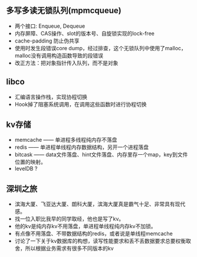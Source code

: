 ## 多写多读无锁队列(mpmcqueue)
* 两个接口: Enqueue, Dequeue
* 内存屏障、CAS操作、slot的版本号、自旋锁实现的lock-free
* cache-padding 防止伪共享
* 使用时发生段错误core dump，经过排查，这个无锁队列中使用了malloc，malloc没有调用构造函数导致的段错误
* 改正方法：把对象指针传入队列，而不是对象

## libco
* 汇编语言操作栈，实现协程切换
* Hook掉了阻塞系统调用，在调用这些函数时进行协程切换

## kv存储
* memcache —— 单进程多线程纯内存不落盘
* redis —— 单进程单线程内存数据结构，另开一个进程落盘
* bitcask —— data文件落盘、hint文件落盘、内存里存一个map，key到文件位置的映射。
* levelDB ?

## 深圳之旅
* 滨海大厦、飞亚达大厦、朗科大厦，滨海大厦真是霸气十足、非常具有现代感。
* 找一位入职比我早的同学取经，他也是写了kv。
* 他的kv是纯内存kv不用落盘，单进程单线程纯内存kv不加锁。
* 有点像不用落盘、不带数据结构的redis，或者说是单线程memcache
* 讨论了一下关于kv数据库的构想，读写性能要求和丢不丢数据要求总要权衡取舍，所以根据业务需求有很多不同版本的kv